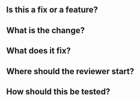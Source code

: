 ## Is this a fix or a feature? 

## What is the change?

## What does it fix?

## Where should the reviewer start?

## How should this be tested?
